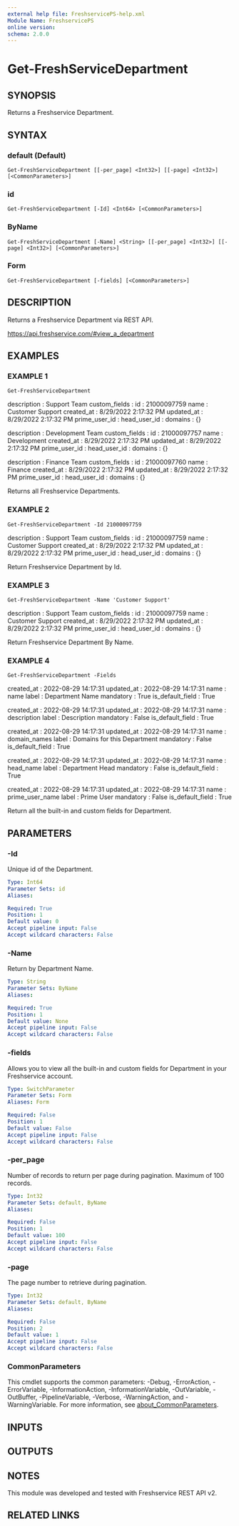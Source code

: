 ```yaml
---
external help file: FreshservicePS-help.xml
Module Name: FreshservicePS
online version:
schema: 2.0.0
---
```


# Get-FreshServiceDepartment

## SYNOPSIS
Returns a Freshservice Department.

## SYNTAX

### default (Default)
```
Get-FreshServiceDepartment [[-per_page] <Int32>] [[-page] <Int32>] [<CommonParameters>]
```

### id
```
Get-FreshServiceDepartment [-Id] <Int64> [<CommonParameters>]
```

### ByName
```
Get-FreshServiceDepartment [-Name] <String> [[-per_page] <Int32>] [[-page] <Int32>] [<CommonParameters>]
```

### Form
```
Get-FreshServiceDepartment [-fields] [<CommonParameters>]
```

## DESCRIPTION
Returns a Freshservice Department via REST API.

https://api.freshservice.com/#view_a_department

## EXAMPLES

### EXAMPLE 1
```
Get-FreshServiceDepartment
```

description   : Support Team
custom_fields :
id            : 21000097759
name          : Customer Support
created_at    : 8/29/2022 2:17:32 PM
updated_at    : 8/29/2022 2:17:32 PM
prime_user_id :
head_user_id  :
domains       : {}

description   : Development Team
custom_fields :
id            : 21000097757
name          : Development
created_at    : 8/29/2022 2:17:32 PM
updated_at    : 8/29/2022 2:17:32 PM
prime_user_id :
head_user_id  :
domains       : {}

description   : Finance Team
custom_fields :
id            : 21000097760
name          : Finance
created_at    : 8/29/2022 2:17:32 PM
updated_at    : 8/29/2022 2:17:32 PM
prime_user_id :
head_user_id  :
domains       : {}

Returns all Freshservice Departments.

### EXAMPLE 2
```
Get-FreshServiceDepartment -Id 21000097759
```

description   : Support Team
custom_fields :
id            : 21000097759
name          : Customer Support
created_at    : 8/29/2022 2:17:32 PM
updated_at    : 8/29/2022 2:17:32 PM
prime_user_id :
head_user_id  :
domains       : {}

Return Freshservice Department by Id.

### EXAMPLE 3
```
Get-FreshServiceDepartment -Name 'Customer Support'
```

description   : Support Team
custom_fields :
id            : 21000097759
name          : Customer Support
created_at    : 8/29/2022 2:17:32 PM
updated_at    : 8/29/2022 2:17:32 PM
prime_user_id :
head_user_id  :
domains       : {}

Return Freshservice Department By Name.

### EXAMPLE 4
```
Get-FreshServiceDepartment -Fields
```

created_at       : 2022-08-29 14:17:31
updated_at       : 2022-08-29 14:17:31
name             : name
label            : Department Name
mandatory        : True
is_default_field : True

created_at       : 2022-08-29 14:17:31
updated_at       : 2022-08-29 14:17:31
name             : description
label            : Description
mandatory        : False
is_default_field : True

created_at       : 2022-08-29 14:17:31
updated_at       : 2022-08-29 14:17:31
name             : domain_names
label            : Domains for this Department
mandatory        : False
is_default_field : True

created_at       : 2022-08-29 14:17:31
updated_at       : 2022-08-29 14:17:31
name             : head_name
label            : Department Head
mandatory        : False
is_default_field : True

created_at       : 2022-08-29 14:17:31
updated_at       : 2022-08-29 14:17:31
name             : prime_user_name
label            : Prime User
mandatory        : False
is_default_field : True

Return all the built-in and custom fields for Department.

## PARAMETERS

### -Id
Unique id of the Department.

```yaml
Type: Int64
Parameter Sets: id
Aliases:

Required: True
Position: 1
Default value: 0
Accept pipeline input: False
Accept wildcard characters: False
```

### -Name
Return by Department Name.

```yaml
Type: String
Parameter Sets: ByName
Aliases:

Required: True
Position: 1
Default value: None
Accept pipeline input: False
Accept wildcard characters: False
```

### -fields
Allows you to view all the built-in and custom fields for Department in your Freshservice account.

```yaml
Type: SwitchParameter
Parameter Sets: Form
Aliases: Form

Required: False
Position: 1
Default value: False
Accept pipeline input: False
Accept wildcard characters: False
```

### -per_page
Number of records to return per page during pagination. 
Maximum of 100 records.

```yaml
Type: Int32
Parameter Sets: default, ByName
Aliases:

Required: False
Position: 1
Default value: 100
Accept pipeline input: False
Accept wildcard characters: False
```

### -page
The page number to retrieve during pagination.

```yaml
Type: Int32
Parameter Sets: default, ByName
Aliases:

Required: False
Position: 2
Default value: 1
Accept pipeline input: False
Accept wildcard characters: False
```

### CommonParameters
This cmdlet supports the common parameters: -Debug, -ErrorAction, -ErrorVariable, -InformationAction, -InformationVariable, -OutVariable, -OutBuffer, -PipelineVariable, -Verbose, -WarningAction, and -WarningVariable. For more information, see [about_CommonParameters](http://go.microsoft.com/fwlink/?LinkID=113216).

## INPUTS

## OUTPUTS

## NOTES
This module was developed and tested with Freshservice REST API v2.

## RELATED LINKS
